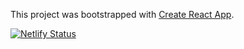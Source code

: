This project was bootstrapped with [Create React App](https://github.com/facebook/create-react-app).

[![Netlify Status](https://api.netlify.com/api/v1/badges/814c8077-2a30-4bcc-81ac-6da3335a10ca/deploy-status)](https://app.netlify.com/sites/wish-bucketlist/deploys)
